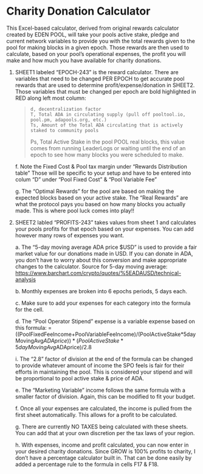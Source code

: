 # Charity Donation Calculator
  This Excel-based calculator, derived from original rewards calculator created by EDEN POOL, will take your pools active stake, pledge and current network variables to           provide you with the total rewards given to the pool for making blocks in a given epoch. Those rewards are then used to calculate, based on your pool’s operational               expenses, the profit you will make and how much you have available for charity donations.

1.	SHEET1 labeled “EPOCH-243” is the reward calculator. There are variables that need to be changed PER EPOCH to get accurate pool rewards that are used to determine profit/expense/donation in SHEET2. Those variables that must be changed per epoch are bold highlighted in RED along left most column:

      > 	d, decentralization factor
      > 	T, Total ADA in circulating supply (pull off pooltool.io, pool.pm, adapools.org, etc.)
      > 	Ts, Amount of the Total ADA circulating that is actively staked to community pools
      >   Ps, Total Active Stake in the pool
      > 	POOL real blocks, this value comes from running LeaderLogs or waiting until the end of an epoch to see how many blocks you were scheduled to make.

      f.	Note the Fixed Cost & Pool tax margin under “Rewards Distribution table” Those will be specific to your setup and have to be entered into colum “D” under “Pool Fixed         Cost” & “Pool Variable Fee”
 
      g.	The “Optimal Rewards” for the pool are based on making the expected blocks based on your active stake. The “Real Rewards” are what the protocol pays you based on how         many blocks you actually made. This is where pool luck comes into play!!

2.	SHEET2 labled “PROFITS-243” takes values from sheet 1 and calculates your pools profits for that epoch based on your expenses. You can add however many rows of expenses you want. 

      a.	The “5-day moving average ADA price $USD” is used to provide a fair market value for our donations made in USD. If you can donate in ADA, you don’t have to worry about       this conversion and make appropriate changes to the calculator. Source for 5-day moving average: https://www.barchart.com/crypto/quotes/%5EADAUSD/technical-analysis

      b.	Monthly expenses are broken into 6 epochs periods, 5 days each. 

      c.	Make sure to add your expenses for each category into the formula for the cell. 

      d.	The “Pool Operator Stipend” expense is a variable expense based on this formula: 
      =((PoolFixedFeeIncome+PoolVariableFeeIncome)/(PoolActiveStake*5dayMovingAvg$ADAprice))*(PoolActiveStake*5dayMovingAvg$ADAprice)/2.8

      i.	The “2.8” factor of division at the end of the formula can be changed to provide whatever amount of income the SPO feels is fair for their efforts in maintaining the         pool. This is considered your stipend and will be proportional to pool active stake & price of ADA.

      e.	The “Marketing Variable” income follows the same formula with a smaller factor of division. Again, this can be modified to fit your budget.
 
      f.	Once all your expenses are calculated, the income is pulled from the first sheet automatically. This allows for a profit to be calculated. 

      g.	There are currently NO TAXES being calculated with these sheets. You can add that at your own discretion per the tax laws of your region.

      h.	With expenses, income and profit calculated, you can now enter in your desired charity donations. Since GROW is 100% profits to charity, I don’t have a percentage           calculator built in. That can be done easily by added a percentage rule to the formula in cells F17 & F18. 
